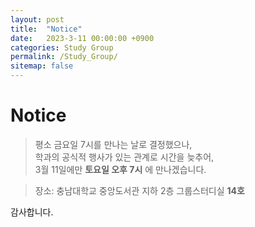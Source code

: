```yaml
---
layout: post
title:  "Notice"
date:   2023-3-11 00:00:00 +0900
categories: Study Group
permalink: /Study_Group/
sitemap: false
---
```


# Notice  

> 평소 금요일 7시를 만나는 날로 결정했으나,  
학과의 공식적 행사가 있는 관계로 시간을 늦추어,   
3월 11일에만  **토요일 오후 7시** 에 만나겠습니다.  

> 장소: 충남대학교 중앙도서관 지하 2층 그룹스터디실 **14호**  

감사합니다.  




